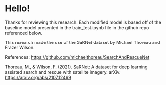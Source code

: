 # Hello!

Thanks for reviewing this research. Each modified model is based off of the baseline model presented in the train_test.ipynb file in the github repo referenced below. 

This research made the use of the SaRNet dataset by Michael Thoreau and Frazer Wilson.

References:
https://github.com/michaelthoreau/SearchAndRescueNet

Thoreau, M., & Wilson, F. (2021). SaRNet: A dataset for deep learning assisted search and rescue with satellite imagery. arXiv. https://arxiv.org/abs/2107.12469

